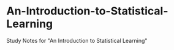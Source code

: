 # An-Introduction-to-Statistical-Learning
Study Notes for "An Introduction to Statistical Learning"

